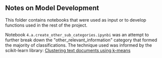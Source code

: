 ## Notes on Model Development
This folder contains notebooks that were used as input or to develop functions used in the rest of the project. 

Notebook `4.a.create_other_sub_categories.ipynbi` was an attempt to further break down the "other_relevant_information" category that formed the majority of classifications.  The technique used was informed by the scikit-learn library: [Clustering text documents using k-means](https://scikit-learn.org/stable/auto_examples/text/plot_document_clustering.html#clustering-text-documents-using-k-means)


